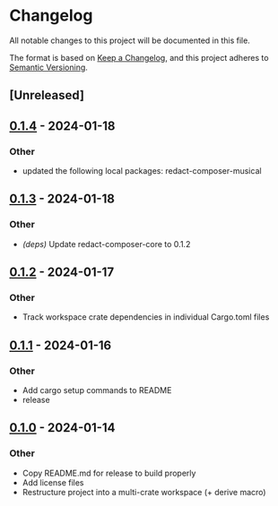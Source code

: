 # Changelog
All notable changes to this project will be documented in this file.

The format is based on [Keep a Changelog](https://keepachangelog.com/en/1.0.0/),
and this project adheres to [Semantic Versioning](https://semver.org/spec/v2.0.0.html).

## [Unreleased]

## [0.1.4](https://github.com/dousto/redact-composer/compare/redact-composer-v0.1.3...redact-composer-v0.1.4) - 2024-01-18

### Other
- updated the following local packages: redact-composer-musical

## [0.1.3](https://github.com/dousto/redact-composer/compare/redact-composer-v0.1.2...redact-composer-v0.1.3) - 2024-01-18

### Other
- *(deps)* Update redact-composer-core to 0.1.2

## [0.1.2](https://github.com/dousto/redact-composer/compare/redact-composer-v0.1.1...redact-composer-v0.1.2) - 2024-01-17

### Other
- Track workspace crate dependencies in individual Cargo.toml files

## [0.1.1](https://github.com/dousto/redact-composer/compare/redact-composer-v0.1.0...redact-composer-v0.1.1) - 2024-01-16

### Other
- Add cargo setup commands to README
- release

## [0.1.0](https://github.com/dousto/redact-composer/releases/tag/redact-composer-v0.1.0) - 2024-01-14

### Other
- Copy README.md for release to build properly
- Add license files
- Restructure project into a multi-crate workspace (+ derive macro)
